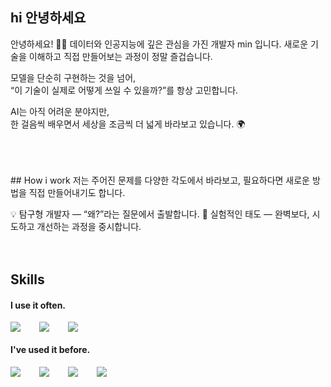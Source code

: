 ## hi 안녕하세요
안녕하세요! 🙋‍♂️ 데이터와 인공지능에 깊은 관심을 가진 개발자 min 입니다.
새로운 기술을 이해하고 직접 만들어보는 과정이 정말 즐겁습니다.

모델을 단순히 구현하는 것을 넘어,  
“이 기술이 실제로 어떻게 쓰일 수 있을까?”를 항상 고민합니다.  

AI는 아직 어려운 분야지만,  
한 걸음씩 배우면서 세상을 조금씩 더 넓게 바라보고 있습니다. 🌍 

<br />
<br />
<br />
## How i work
저는 주어진 문제를 다양한 각도에서 바라보고,
필요하다면 새로운 방법을 직접 만들어내기도 합니다.

💡 탐구형 개발자 — “왜?”라는 질문에서 출발합니다.
🚀 실험적인 태도 — 완벽보다, 시도하고 개선하는 과정을 중시합니다.
<br />
<br />
<br />
## Skills
#### I use it often.
<div style="display:flex;gap:30px;flex-wrap:wrap;">
<img src="https://img.shields.io/badge/Python-3776AB?style=for-the-badge&logo=python&logoColor=white">
  <img src="https://img.shields.io/badge/PyTorch-EE4C2C?style=for-the-badge&logo=pytorch&logoColor=white">
  <img src="https://img.shields.io/badge/TensorFlow-FF6F00?style=for-the-badge&logo=tensorflow&logoColor=white">
</div>

#### I've used it before.
<div style="display:flex;gap:30px;flex-wrap:wrap;">
  <img src="https://img.shields.io/badge/Java-007396?style=for-the-badge&logo=Java&logoColor=white">
  <img src="https://img.shields.io/badge/Docker-2496ED?style=for-the-badge&logo=Docker&logoColor=white">
  <img src="https://img.shields.io/badge/Kubernetes-326CE5?style=for-the-badge&logo=Kubernetes&logoColor=white">
  <img src="https://img.shields.io/badge/AWS-232F3E?style=for-the-badge&logo=amazonaws&logoColor=white">
</div>
<br />
<br />
<br />

